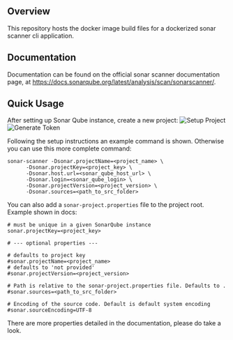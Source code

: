 ## Overview

This repository hosts the docker image build files for a dockerized sonar scanner cli application.

## Documentation

Documentation can be found on the official sonar scanner documentation page, at https://docs.sonarqube.org/latest/analysis/scan/sonarscanner/.

## Quick Usage

After setting up Sonar Qube instance, create a new project:
![Setup Project](https://raw.githubusercontent.com/joaonsantos/sonnar-scanner/master/setup_project.png)
![Generate Token](https://raw.githubusercontent.com/joaonsantos/sonnar-scanner/master/generate_token.png)

Following the setup instructions an example command is shown. Otherwise you can use this more complete command:

```
sonar-scanner -Dsonar.projectName=<project_name> \
      -Dsonar.projectKey=<project_key> \
      -Dsonar.host.url=<sonar_qube_host_url> \
      -Dsonar.login=<sonar_qube_login> \
      -Dsonar.projectVersion=<project_version> \
      -Dsonar.sources=<path_to_src_folder>
```

You can also add a ```sonar-project.properties``` file to the project root. Example shown in docs:
```
# must be unique in a given SonarQube instance
sonar.projectKey=<project_key>

# --- optional properties ---

# defaults to project key
#sonar.projectName=<project_name>
# defaults to 'not provided'
#sonar.projectVersion=<project_version>
 
# Path is relative to the sonar-project.properties file. Defaults to .
#sonar.sources=<path_to_src_folder>
 
# Encoding of the source code. Default is default system encoding
#sonar.sourceEncoding=UTF-8
```

There are more properties detailed in the documentation, please do take a look.
